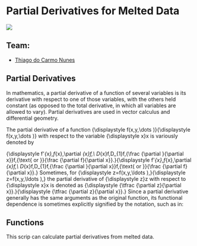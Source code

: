 # Partial Derivatives for Melted Data


[<img class="center" src="https://encrypted-tbn0.gstatic.com/images?q=tbn%3AANd9GcRVwN503wCZQee2cHBwmFyPv4n3nxb_Q-L1iw&usqp=CAU">](https://github.com/ThiagueraBarao)


## Team:

* [Thiago do Carmo Nunes](https://github.com/ThiagueraBarao)


## Partial Derivatives

In mathematics, a partial derivative of a function of several variables is its derivative with respect to one of those variables, with the others held constant (as opposed to the total derivative, in which all variables are allowed to vary).
Partial derivatives are used in vector calculus and differential geometry.

The partial derivative of a function {\displaystyle f(x,y,\dots )}{\displaystyle f(x,y,\dots )} with respect to the variable {\displaystyle x}x is variously denoted by


{\displaystyle f'_{x},f_{x},\partial _{x}f,\ D_{x}f,D_{1}f,{\frac {\partial }{\partial x}}f,{\text{ or }}{\frac {\partial f}{\partial x}}.}{\displaystyle f'_{x},f_{x},\partial _{x}f,\ D_{x}f,D_{1}f,{\frac {\partial }{\partial x}}f,{\text{ or }}{\frac {\partial f}{\partial x}}.}
Sometimes, for {\displaystyle z=f(x,y,\ldots ),}{\displaystyle z=f(x,y,\ldots ),} the partial derivative of {\displaystyle z}z with respect to {\displaystyle x}x is denoted as {\displaystyle {\tfrac {\partial z}{\partial x}}.}{\displaystyle {\tfrac {\partial z}{\partial x}}.} Since a partial derivative generally has the same arguments as the original function, its functional dependence is sometimes explicitly signified by the notation, such as in:

## Functions

This scrip can calculate partial derivatives from melted data.